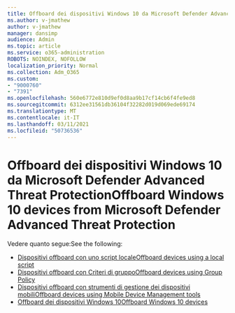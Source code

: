 ```yaml
---
title: Offboard dei dispositivi Windows 10 da Microsoft Defender Advanced Threat Protection
ms.author: v-jmathew
author: v-jmathew
manager: dansimp
audience: Admin
ms.topic: article
ms.service: o365-administration
ROBOTS: NOINDEX, NOFOLLOW
localization_priority: Normal
ms.collection: Adm_O365
ms.custom:
- "9000760"
- "7391"
ms.openlocfilehash: 560e6772e810d9ef0d8aa9b17cf14cb6f4fe9ed8
ms.sourcegitcommit: 6312ee31561db36104f32282d019d069ede69174
ms.translationtype: MT
ms.contentlocale: it-IT
ms.lasthandoff: 03/11/2021
ms.locfileid: "50736536"
---
```

# <a name="offboard-windows-10-devices-from-microsoft-defender-advanced-threat-protection"></a><span data-ttu-id="e058f-102">Offboard dei dispositivi Windows 10 da Microsoft Defender Advanced Threat Protection</span><span class="sxs-lookup"><span data-stu-id="e058f-102">Offboard Windows 10 devices from Microsoft Defender Advanced Threat Protection</span></span>

<span data-ttu-id="e058f-103">Vedere quanto segue:</span><span class="sxs-lookup"><span data-stu-id="e058f-103">See the following:</span></span>

- [<span data-ttu-id="e058f-104">Dispositivi offboard con uno script locale</span><span class="sxs-lookup"><span data-stu-id="e058f-104">Offboard devices using a local script</span></span>](https://go.microsoft.com/fwlink/?linkid=2143465)
- [<span data-ttu-id="e058f-105">Dispositivi offboard con Criteri di gruppo</span><span class="sxs-lookup"><span data-stu-id="e058f-105">Offboard devices using Group Policy</span></span>](https://go.microsoft.com/fwlink/?linkid=2143632)
- [<span data-ttu-id="e058f-106">Dispositivi offboard con strumenti di gestione dei dispositivi mobili</span><span class="sxs-lookup"><span data-stu-id="e058f-106">Offboard devices using Mobile Device Management tools</span></span>](https://go.microsoft.com/fwlink/?linkid=2143633)
- [<span data-ttu-id="e058f-107">Offboard dei dispositivi Windows 10</span><span class="sxs-lookup"><span data-stu-id="e058f-107">Offboard Windows 10 devices</span></span>](https://go.microsoft.com/fwlink/?linkid=2143629)
